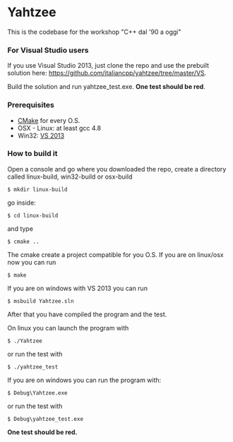 Yahtzee
=======

This is the codebase for the workshop "C++ dal '90 a oggi"

### For Visual Studio users ###

If you use Visual Studio 2013, just clone the repo and use the prebuilt solution here: https://github.com/italiancpp/yahtzee/tree/master/VS.

Build the solution and run yahtzee_test.exe. **One test should be red**.

### Prerequisites ###

* [CMake] for every O.S.
* OSX - Linux: at least gcc 4.8
* Win32: [VS 2013]

### How to build it ###

Open a console and go where you downloaded the repo, create a directory called linux-build, win32-build or osx-build

    $ mkdir linux-build

go inside:

    $ cd linux-build

and type 

    $ cmake ..

The cmake create a project compatible for you O.S. 
If you are on linux/osx now you can run

    $ make

If you are on windows with VS 2013 you can run

    $ msbuild Yahtzee.sln

After that you have compiled the program and the test.

On linux you can launch the program with

    $ ./Yahtzee

or run the test with

    $ ./yahtzee_test

If you are on windows you can run the program with:

    $ Debug\Yahtzee.exe

or run the test with

    $ Debug\yahtzee_test.exe

**One test should be red.**

[CMake]:http://www.cmake.org/files/v2.8/cmake-2.8.12.2-win32-x86.exe
[VS 2013]:http://www.visualstudio.com/downloads/download-visual-studio-vs#d-express-windows-desktop
